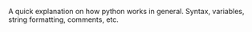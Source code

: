 A quick explanation on how python works in general. Syntax, variables, string formatting, comments, etc.
